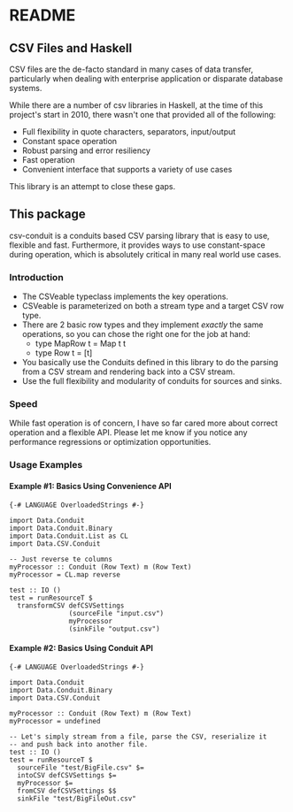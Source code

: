 # README

## CSV Files and Haskell

CSV files are the de-facto standard in many cases of data transfer,
particularly when dealing with enterprise application or disparate database
systems.

While there are a number of csv libraries in Haskell, at the time of this
project's start in 2010, there wasn't one that provided all of the following:

* Full flexibility in quote characters, separators, input/output
* Constant space operation
* Robust parsing and error resiliency
* Fast operation
* Convenient interface that supports a variety of use cases

This library is an attempt to close these gaps.


## This package

csv-conduit is a conduits based CSV parsing library that is easy to
use, flexible and fast. Furthermore, it provides ways to use
constant-space during operation, which is absolutely critical in many
real world use cases.


### Introduction

* The CSVeable typeclass implements the key operations.
* CSVeable is parameterized on both a stream type and a target CSV row type.
* There are 2 basic row types and they implement *exactly* the same operations,
  so you can chose the right one for the job at hand:
  - type MapRow t = Map t t
  - type Row t = [t]
* You basically use the Conduits defined in this library to do the
  parsing from a CSV stream and rendering back into a CSV stream.
* Use the full flexibility and modularity of conduits for sources and sinks.

### Speed

While fast operation is of concern, I have so far cared more about correct
operation and a flexible API. Please let me know if you notice any performance
regressions or optimization opportunities.


### Usage Examples


#### Example #1: Basics Using Convenience API

    {-# LANGUAGE OverloadedStrings #-}

    import Data.Conduit
    import Data.Conduit.Binary
    import Data.Conduit.List as CL
    import Data.CSV.Conduit
    
    -- Just reverse te columns
    myProcessor :: Conduit (Row Text) m (Row Text)
    myProcessor = CL.map reverse
    
    test :: IO ()
    test = runResourceT $ 
      transformCSV defCSVSettings 
                   (sourceFile "input.csv") 
                   myProcessor
                   (sinkFile "output.csv")


#### Example #2: Basics Using Conduit API

    {-# LANGUAGE OverloadedStrings #-}

    import Data.Conduit
    import Data.Conduit.Binary
    import Data.CSV.Conduit
    
    myProcessor :: Conduit (Row Text) m (Row Text)
    myProcessor = undefined
    
    -- Let's simply stream from a file, parse the CSV, reserialize it
    -- and push back into another file.
    test :: IO ()
    test = runResourceT $ 
      sourceFile "test/BigFile.csv" $= 
      intoCSV defCSVSettings $=
      myProcessor $=
      fromCSV defCSVSettings $$
      sinkFile "test/BigFileOut.csv"


